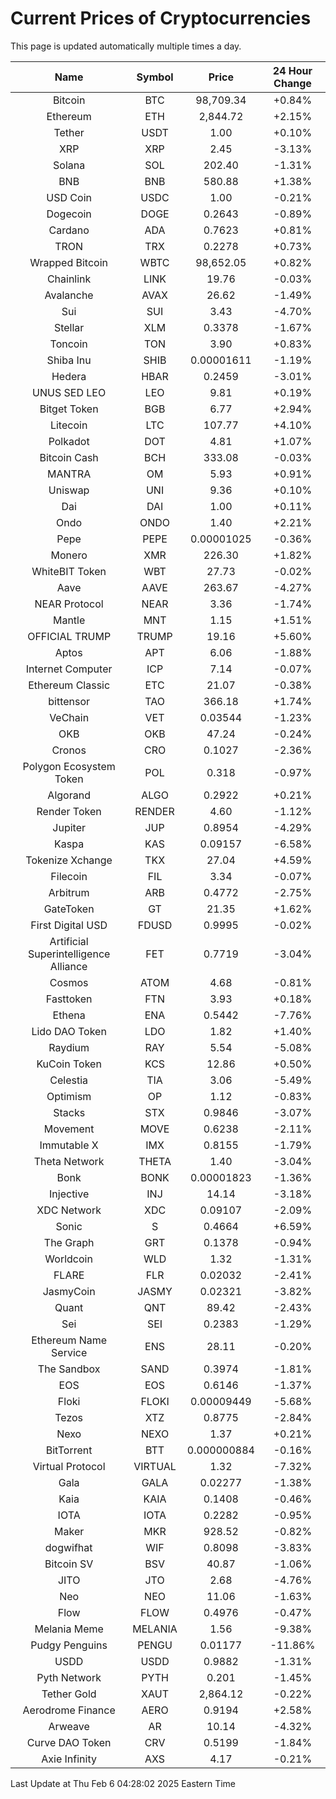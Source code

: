 # Current Prices of Cryptocurrencies
This page is updated automatically multiple times a day.

| Name | Symbol | Price | 24 Hour Change |
| :---: |:---:| :---: | :---: |
| Bitcoin | BTC | 98,709.34 | +0.84% |
| Ethereum | ETH | 2,844.72 | +2.15% |
| Tether | USDT | 1.00 | +0.10% |
| XRP | XRP | 2.45 | -3.13% |
| Solana | SOL | 202.40 | -1.31% |
| BNB | BNB | 580.88 | +1.38% |
| USD Coin | USDC | 1.00 | -0.21% |
| Dogecoin | DOGE | 0.2643 | -0.89% |
| Cardano | ADA | 0.7623 | +0.81% |
| TRON | TRX | 0.2278 | +0.73% |
| Wrapped Bitcoin | WBTC | 98,652.05 | +0.82% |
| Chainlink | LINK | 19.76 | -0.03% |
| Avalanche | AVAX | 26.62 | -1.49% |
| Sui | SUI | 3.43 | -4.70% |
| Stellar | XLM | 0.3378 | -1.67% |
| Toncoin | TON | 3.90 | +0.83% |
| Shiba Inu | SHIB | 0.00001611 | -1.19% |
| Hedera | HBAR | 0.2459 | -3.01% |
| UNUS SED LEO | LEO | 9.81 | +0.19% |
| Bitget Token | BGB | 6.77 | +2.94% |
| Litecoin | LTC | 107.77 | +4.10% |
| Polkadot | DOT | 4.81 | +1.07% |
| Bitcoin Cash | BCH | 333.08 | -0.03% |
| MANTRA | OM | 5.93 | +0.91% |
| Uniswap | UNI | 9.36 | +0.10% |
| Dai | DAI | 1.00 | +0.11% |
| Ondo | ONDO | 1.40 | +2.21% |
| Pepe | PEPE | 0.00001025 | -0.36% |
| Monero | XMR | 226.30 | +1.82% |
| WhiteBIT Token | WBT | 27.73 | -0.02% |
| Aave | AAVE | 263.67 | -4.27% |
| NEAR Protocol | NEAR | 3.36 | -1.74% |
| Mantle | MNT | 1.15 | +1.51% |
| OFFICIAL TRUMP | TRUMP | 19.16 | +5.60% |
| Aptos | APT | 6.06 | -1.88% |
| Internet Computer | ICP | 7.14 | -0.07% |
| Ethereum Classic | ETC | 21.07 | -0.38% |
| bittensor | TAO | 366.18 | +1.74% |
| VeChain | VET | 0.03544 | -1.23% |
| OKB | OKB | 47.24 | -0.24% |
| Cronos | CRO | 0.1027 | -2.36% |
| Polygon Ecosystem Token | POL | 0.318 | -0.97% |
| Algorand | ALGO | 0.2922 | +0.21% |
| Render Token | RENDER | 4.60 | -1.12% |
| Jupiter | JUP | 0.8954 | -4.29% |
| Kaspa | KAS | 0.09157 | -6.58% |
| Tokenize Xchange | TKX | 27.04 | +4.59% |
| Filecoin | FIL | 3.34 | -0.07% |
| Arbitrum | ARB | 0.4772 | -2.75% |
| GateToken | GT | 21.35 | +1.62% |
| First Digital USD | FDUSD | 0.9995 | -0.02% |
| Artificial Superintelligence Alliance | FET | 0.7719 | -3.04% |
| Cosmos | ATOM | 4.68 | -0.81% |
| Fasttoken | FTN | 3.93 | +0.18% |
| Ethena | ENA | 0.5442 | -7.76% |
| Lido DAO Token | LDO | 1.82 | +1.40% |
| Raydium | RAY | 5.54 | -5.08% |
| KuCoin Token | KCS | 12.86 | +0.50% |
| Celestia | TIA | 3.06 | -5.49% |
| Optimism | OP | 1.12 | -0.83% |
| Stacks | STX | 0.9846 | -3.07% |
| Movement | MOVE | 0.6238 | -2.11% |
| Immutable X | IMX | 0.8155 | -1.79% |
| Theta Network | THETA | 1.40 | -3.04% |
| Bonk | BONK | 0.00001823 | -1.36% |
| Injective | INJ | 14.14 | -3.18% |
| XDC Network | XDC | 0.09107 | -2.09% |
| Sonic | S | 0.4664 | +6.59% |
| The Graph | GRT | 0.1378 | -0.94% |
| Worldcoin | WLD | 1.32 | -1.31% |
| FLARE | FLR | 0.02032 | -2.41% |
| JasmyCoin | JASMY | 0.02321 | -3.82% |
| Quant | QNT | 89.42 | -2.43% |
| Sei | SEI | 0.2383 | -1.29% |
| Ethereum Name Service | ENS | 28.11 | -0.20% |
| The Sandbox | SAND | 0.3974 | -1.81% |
| EOS | EOS | 0.6146 | -1.37% |
| Floki | FLOKI | 0.00009449 | -5.68% |
| Tezos | XTZ | 0.8775 | -2.84% |
| Nexo | NEXO | 1.37 | +0.21% |
| BitTorrent | BTT | 0.000000884 | -0.16% |
| Virtual Protocol | VIRTUAL | 1.32 | -7.32% |
| Gala | GALA | 0.02277 | -1.38% |
| Kaia | KAIA | 0.1408 | -0.46% |
| IOTA | IOTA | 0.2282 | -0.95% |
| Maker | MKR | 928.52 | -0.82% |
| dogwifhat | WIF | 0.8098 | -3.83% |
| Bitcoin SV | BSV | 40.87 | -1.06% |
| JITO | JTO | 2.68 | -4.76% |
| Neo | NEO | 11.06 | -1.63% |
| Flow | FLOW | 0.4976 | -0.47% |
| Melania Meme | MELANIA | 1.56 | -9.38% |
| Pudgy Penguins | PENGU | 0.01177 | -11.86% |
| USDD | USDD | 0.9882 | -1.31% |
| Pyth Network | PYTH | 0.201 | -1.45% |
| Tether Gold | XAUT | 2,864.12 | -0.22% |
| Aerodrome Finance | AERO | 0.9194 | +2.58% |
| Arweave | AR | 10.14 | -4.32% |
| Curve DAO Token | CRV | 0.5199 | -1.84% |
| Axie Infinity | AXS | 4.17 | -0.21% |

Last Update at Thu Feb  6 04:28:02 2025 Eastern Time
